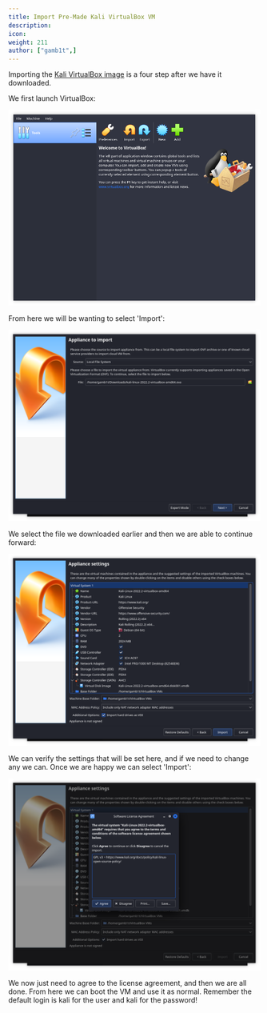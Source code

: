 ```yaml
---
title: Import Pre-Made Kali VirtualBox VM
description:
icon:
weight: 211
author: ["gamb1t",]
---
```


Importing the [Kali VirtualBox image](https://www.kali.org/get-kali/#kali-virtual-machines) is a four step after we have it downloaded.

We first launch VirtualBox:

![](import-vbox-1.png)

From here we will be wanting to select 'Import':

![](import-vbox-2.png)

We select the file we downloaded earlier and then we are able to continue forward:

![](import-vbox-3.png)

We can verify the settings that will be set here, and if we need to change any we can. Once we are happy we can select 'Import':

![](import-vbox-4.png)

We now just need to agree to the license agreement, and then we are all done. From here we can boot the VM and use it as normal. Remember the default login is kali for the user and kali for the password!
